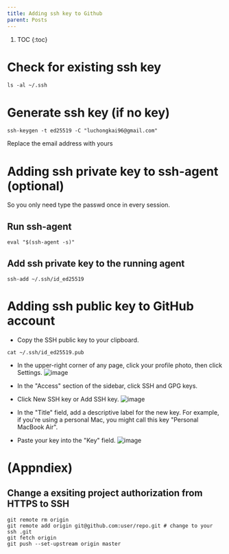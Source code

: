 ```yaml
---
title: Adding ssh key to Github
parent: Posts
---
```

1. TOC
{:toc}

# Check for existing ssh key
```shell
ls -al ~/.ssh
```

# Generate ssh key (if no key)
```shell
ssh-keygen -t ed25519 -C "luchongkai96@gmail.com"
```
Replace the email address with yours

# Adding ssh private key to ssh-agent (optional)
So you only need type the passwd once in every session.
## Run ssh-agent
```shell
eval "$(ssh-agent -s)"
```
## Add ssh private key to the running agent
```shell
ssh-add ~/.ssh/id_ed25519
```

# Adding ssh public key to GitHub account
- Copy the SSH public key to your clipboard.
```shell
cat ~/.ssh/id_ed25519.pub
```
- In the upper-right corner of any page, click your profile photo, then click Settings.
![image](https://user-images.githubusercontent.com/42603768/171116930-94665d20-96f1-46af-8789-c0afae9f21e8.png)

- In the "Access" section of the sidebar, click  SSH and GPG keys.

- Click New SSH key or Add SSH key.
![image](https://user-images.githubusercontent.com/42603768/171117477-899a696f-97bf-4527-bb84-6e3c918b1eca.png)

- In the "Title" field, add a descriptive label for the new key. For example, if you're using a personal Mac, you might call this key "Personal MacBook Air".
- Paste your key into the "Key" field.
![image](https://user-images.githubusercontent.com/42603768/171117564-082ba037-473b-4983-9214-2a3cb734896e.png)

# (Appndiex)
## Change a exsiting project authorization from HTTPS to SSH
```shell
git remote rm origin
git remote add origin git@github.com:user/repo.git # change to your ssh .git
git fetch origin
git push --set-upstream origin master
```
